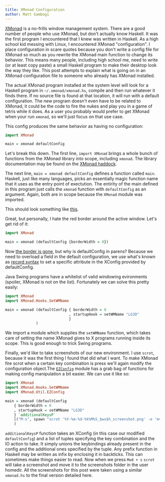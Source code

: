 ```yaml
---
title: XMonad Configuration
author: Matt Gambogi
---
```


[XMonad][1] is a no-frills window management system. There are a good number of
people who use XMonad, but don't actually know Haskell. It was the first program
I encountered that I knew was written in Haskell. As a high school kid messing
with Linux, I encountered XMonad "configuration". I place configuration in scare
quotes because you don't write a config file for XMonad so much as you rewrite
the XMonad main function to change its behavior.
This means many people, including high school me, need to write (or at least
copy paste) a small Haskell program to make their desktop look the way they
like. This post attempts to explain what is going on in an XMonad configuration
file to someone who already has XMonad installed.

The actual XMonad program installed at the system level will look for a Haskell
program in `~/.xmonad/xmonad.hs`, compile and then run whatever it finds there.
If no source file is found at that location, it will run with a default
configuration. The new program doesn't even have to be related to XMonad, it
could be the code to fire the nukes and play you in a game of tetris while it
does. As a user you probably would prefer to get XMonad when your run `xmonad`,
so we'll just focus on that use case.

This config produces the same behavior as having no configuration:

``` Haskell
import XMonad

main = xmonad defaultConfig
```
Let's break this down. The first line, `import XMonad` brings a whole bunch of
functions from the XMonad library into scope, including `xmonad`. The
library documentation may be found on the [XMonad haddock][2].

The next line, `main = xmonad defaultConfig` defines a function called `main`.
Haskell, just like many languages, picks an essentially magic function name that
it uses as the entry point of exectution. The entirity of the main defined in
this program just calls the `xmonad` function with `defaultConfig` as an
argument. Again, both are in scope because the `XMonad` module was imported.

This should look something like [this](/images/xmonad-default.png).


Great, but personally, I hate the red border around the active window. Let's get
rid of it:
``` Haskell
import XMonad

main = xmonad (defaultConfig {borderWidth = 0})
```

Now [the border is gone](/images/xmonad-noborder.png), but why is defaultConfig
in parens?  Because we need to overload a field in the default configuration,
we use what's known as [record syntax][3] to set a specific attribute in the
XConfig provided by defaultConfig.

Java Swing programs have a whitelist of valid windowing evironments
(spoiler, XMonad is not on the list). Fortunately we can
solve this pretty easily:

``` Haskell
import XMonad
import XMonad.Hooks.SetWMName

main = xmonad (defaultConfig { borderWidth = 0
                             , startupHook = setWMName "LG3D"
                             }
              )
```

We import a module which supplies the `setWMName` function, which takes care of
setting the name XMonad gives to X programs running inside its scope. This
is good enough to trick Swing programs.

Finally, we'd like to take screenshots of our new environment. I use `scrot`, 
because it was the first thing I found that did what I want. To make XMonad fire
scrot when a certain key combination is press we'll again modify the
configuration object.The [`EZConfig`][4] module has a grab bag of functions for
making config manipulation a bit easier. We can use it like so:

``` Haskell
import XMonad
import XMonad.Hooks.SetWMName
import XMonad.Util.EZConfig

main = xmonad (defaultConfig
    { borderWidth = 0
    , startupHook = setWMName "LG3D"
    } `additionalKeysP`
    [("M-s", spawn "scrot '%Y-%m-%d-%k%M%S_$wx$h_screenshot.png' -e 'mv $f ~screenshots'")]
    )
```

`additionalKeysP` function takes an XConfig (in this case our modified
`defaultConfig`) and a list of tuples specifying the key combination and the IO
action to take. It simply unions the keybindings already present in the config
and the additional ones specified by the tuple. Any prefix function in Haskell
may be written as infix by enclosing it in backticks. This can sometimes make
things easier to read.
Now when we press `Mod + s` `scrot` will take a screenshot and move it to the
screenshots folder in the user homedir. All the screenshots for this post were
taken using a similar `xmonad.hs` to the final version detailed here.

[1]: http://xmonad.org "XMonad Home Page"
[2]: http://xmonad.org/xmonad-docs/xmonad/frames.html "XMonad Documentation"
[3]: http://book.realworldhaskell.org/read/defining-types-streamlining-functions.html#deftypes.record "Record Syntax"
[4]: http://xmonad.org/xmonad-docs/xmonad-contrib/XMonad-Util-EZConfig.html "XMonad Documentation"

